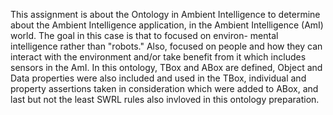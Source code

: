 This assignment is about the Ontology in Ambient Intelligence to determine about the Ambient Intelligence application, in the Ambient Intelligence (AmI) world. The goal in this case is that to focused on environ- mental intelligence rather than "robots." Also, focused on people and how they can interact with the environment and/or take benefit from it which includes sensors in the AmI. In this ontology, TBox and ABox are defined, Object and Data properties were also included and used in the TBox, individual and property assertions taken in consideration which were added to ABox, and last but not the least SWRL rules also invloved in this ontology preparation.
